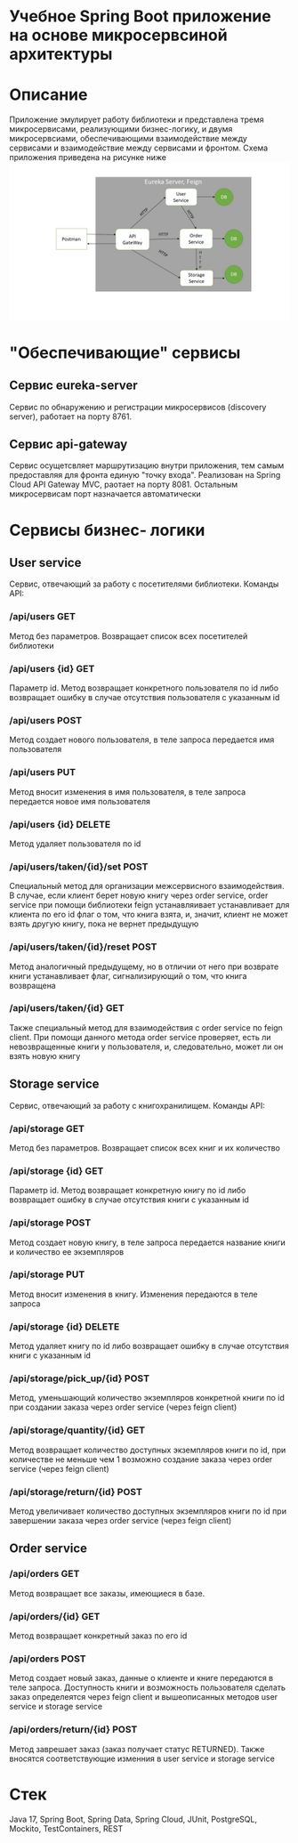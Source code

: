 # Учебное Spring Boot приложение на основе микросервсиной архитектуры
# Описание
Приложение эмулирует работу библиотеки и представлена тремя микросервисами, реализующими бизнес-логику, и двумя микросервсиами, обеспечивающими взаимодействие между сервисами и взаимодействие между сервисами и фронтом. Схема приложения приведена на рисунке ниже 
![схема приложения](https://github.com/romankusov/microservices-library/blob/master/Схема%20микросервисного%20приложения.jpg)
# "Обеспечивающие" сервисы
## Сервис eureka-server
Сервис по обнаружению и регистрации микросервисов (discovery server), работает на порту 8761.
## Сервис api-gateway
Сервис осущетсвляет маршрутизацию внутри приложения, тем самым предоставляя для фронта единую "точку входа". Реализован на Spring Cloud API Gateway MVC, раотает на порту 8081. Остальным микросервисам порт назначается автоматически
# Сервисы бизнес- логики
## User service
Сервис, отвечающий за работу с посетителями библиотеки. Команды API:
### /api/users GET
Метод без параметров. Возвращает список всех посетителей библиотеки
### /api/users {id} GET
Параметр id. Метод возвращает конкретного пользователя по id либо возвращает ошибку в случае отсутствия пользователя с указанным id
### /api/users POST
Метод создает нового пользователя, в теле запроса передается имя пользователя
### /api/users PUT 
Метод вносит изменения в имя пользователя, в теле запроса передается новое имя пользователя
### /api/users {id} DELETE
Метод удаляет пользователя по id
### /api/users/taken/{id}/set POST
Специальный метод для организации межсервисного взаимодействия. В случае, если клиент берет новую книгу через order service, order service при помощи библиотеки feign устанавляивает устанавливает для клиента по его id флаг о том, что книга взята, и, значит, клиент не может взять другую книгу, пока не вернет предыдущую
### /api/users/taken/{id}/reset POST
Метод аналогичный предыдущему, но в отличии от него при возврате книги устанавливает флаг, сигнализирующий о том, что книга возвращена
### /api/users/taken/{id} GET
Также специальный метод для взаимодействия с order service по feign client. При помощи данного метода order service проверяет, есть ли невозвращенные книги у пользователя, и, следовательно, может ли он взять новую книгу
## Storage service
Сервис, отвечающий за работу с книгохранилищем. Команды API:
### /api/storage GET
Метод без параметров. Возвращает список всех книг и их количество 
### /api/storage {id} GET
Параметр id. Метод возвращает конкретную книгу по id либо возвращает ошибку в случае отсутствия книги с указанным id
### /api/storage POST
Метод создает новую книгу, в теле запроса передается название книги и количество ее экземпляров
### /api/storage PUT 
Метод вносит изменения в книгу. Изменения передаются в теле запроса
### /api/storage {id} DELETE
Метод удаляет книгу по id либо возвращает ошибку в случае отсутствия книги с указанным id
### /api/storage/pick_up/{id} POST
Метод, уменьшающий количество экземпляров конкретной книги по id при создании заказа через order service (через feign client)
### /api/storage/quantity/{id} GET
Метод возвращает количество доступных экземпляров книги по id, при количестве не меньше чем 1 возможно создание заказа через order service (через feign client) 
### /api/storage/return/{id} POST
Метод увеличивает количество доступных экземпляров книги по id при завершении заказа через order service (через feign client)
## Order service
### /api/orders GET
Метод возвращает все заказы, имеющиеся в базе.
### /api/orders/{id} GET
Метод возвращает конкретный заказ по его id
### /api/orders POST
Метод создает новый заказ, данные о клиенте и книге передаются в теле запроса. Доступность книги и возможность пользователя сделать заказ определеятся через feign client и вышеописанных методов user service и storage service
### /api/orders/return/{id} POST
Метод заврешает заказ (заказ получает статус RETURNED). Также вносятся соответствующие изменния в user service и storage service
# Стек
Java 17, Spring Boot, Spring Data, Spring Cloud, JUnit, PostgreSQL, Mockito, TestContainers, REST

